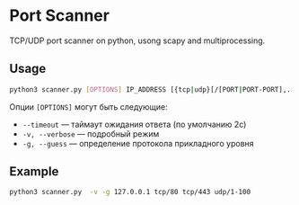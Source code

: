 # Port Scanner
TCP/UDP port scanner on python, usong scapy and multiprocessing.

## Usage

```sh
python3 scanner.py [OPTIONS] IP_ADDRESS [{tcp|udp}[/[PORT|PORT-PORT],...]]...
```

Опции `[OPTIONS]` могут быть следующие:

* `--timeout` — таймаут ожидания ответа (по умолчанию 2с)
* `-v, --verbose` — подробный режим
* `-g, --guess` — определение протокола прикладного уровня

## Example

```sh
python3 scanner.py  -v -g 127.0.0.1 tcp/80 tcp/443 udp/1-100
```
